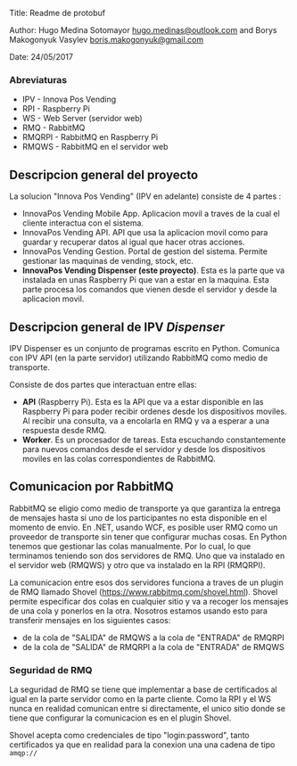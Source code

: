Title:  Readme de protobuf

Author: Hugo Medina Sotomayor hugo.medinas@outlook.com and
        Borys Makogonyuk Vasylev boris.makogonyuk@gmail.com



Date:   24/05/2017

### Abreviaturas

- IPV - Innova Pos Vending
- RPI - Raspberry Pi
- WS - Web Server (servidor web)
- RMQ - RabbitMQ
- RMQRPI - RabbitMQ en Raspberry Pi
- RMQWS - RabbitMQ en el servidor web


## Descripcion general del proyecto
La solucion "Innova Pos Vending" (IPV en adelante) consiste de 4 partes :

- InnovaPos Vending Mobile App. Aplicacion movil a traves de la cual
  el cliente interactua con el sistema.
- InnovaPos Vending API. API que usa la aplicacion movil como para
  guardar y recuperar datos al igual que hacer otras acciones.
- InnovaPos Vending Gestion. Portal de gestion del sistema. Permite
  gestionar las maquinas de vending, stock, etc.
- **InnovaPos Vending Dispenser (este proyecto)**. Esta es la parte
  que va instalada en unas Raspberry Pi que van a estar en la maquina.
  Esta parte procesa los comandos que vienen desde el servidor y desde
  la aplicacion movil.

## Descripcion general de IPV *Dispenser*
IPV Dispenser es un conjunto de programas escrito en Python. Comunica
con IPV API (en la parte servidor) utilizando RabbitMQ como medio
de transporte.

Consiste de dos partes que interactuan entre ellas:

- **API** (Raspberry Pi). Esta es la API que va a estar disponible
  en las Raspberry Pi para poder recibir ordenes desde los dispositivos
  moviles. Al recibir una consulta, va a encolarla en RMQ y va
  a esperar a una respuesta desde RMQ.
- **Worker**. Es un procesador de tareas. Esta escuchando constantemente
  para nuevos comandos desde el servidor y desde los dispositivos moviles
  en las colas correspondientes de RabbitMQ.

## Comunicacion por RabbitMQ

RabbitMQ se eligio como medio de transporte ya que garantiza la entrega
de mensajes hasta si uno de los participantes no esta disponible en el
momento de envio. En .NET, usando WCF, es posible user RMQ como un
proveedor de transporte sin tener que configurar muchas cosas. En Python
tenemos que gestionar las colas manualmente. Por lo cual, lo que
terminamos teniendo son dos servidores de RMQ. Uno que va instalado en
el servidor web (RMQWS) y otro que va instalado en la RPI (RMQRPI).

La comunicacion entre esos dos servidores funciona a traves de un plugin
de RMQ llamado Shovel (https://www.rabbitmq.com/shovel.html). Shovel
permite especificar dos colas en cualquier sitio y va a recoger los
mensajes de una cola y ponerlos en la otra. Nosotros estamos usando esto
para transferir mensajes en los siguientes casos:

 - de la cola de "SALIDA" de RMQWS a la cola de "ENTRADA" de RMQRPI
 - de la cola de "SALIDA" de RMQRPI a la cola de "ENTRADA" de RMQWS

### Seguridad de RMQ
La seguridad de RMQ se tiene que implementar a base de certificados
al igual en la parte servidor como en la parte cliente. Como la RPI y
el WS nunca en realidad comunican entre si directamente, el unico
sitio donde se tiene que configurar la comunicacion es en el plugin Shovel.

Shovel acepta como credenciales de tipo "login:password", tanto certificados
ya que en realidad para la conexion una una cadena de tipo `amqp://`



